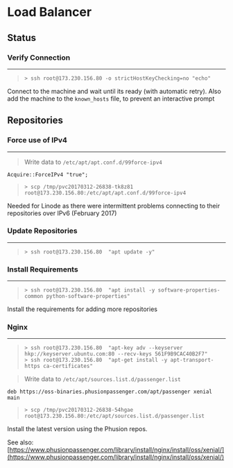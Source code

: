 
# Load Balancer

## Status

### Verify Connection
----
> `> ssh root@173.230.156.80 -o strictHostKeyChecking=no "echo"`<br />

Connect to the machine and wait until its ready (with automatic retry).  Also add the machine to the `known_hosts` file, to prevent an interactive prompt


## Repositories

### Force use of IPv4
----

> Write data to `/etc/apt/apt.conf.d/99force-ipv4`

```shell
Acquire::ForceIPv4 "true";
```
> `> scp /tmp/pvc20170312-26838-tk8z81 root@173.230.156.80:/etc/apt/apt.conf.d/99force-ipv4`<br />

Needed for Linode as there were intermittent problems connecting to their repositories over IPv6 (February 2017)


### Update Repositories
----
> `> ssh root@173.230.156.80  "apt update -y"`<br />

### Install Requirements
----
> `> ssh root@173.230.156.80  "apt install -y software-properties-common python-software-properties"`<br />

Install the requirements for adding more repositories


### Nginx
----
> `> ssh root@173.230.156.80  "apt-key adv --keyserver hkp://keyserver.ubuntu.com:80 --recv-keys 561F9B9CAC40B2F7"`<br />
> `> ssh root@173.230.156.80  "apt-get install -y apt-transport-https ca-certificates"`<br />

> Write data to `/etc/apt/sources.list.d/passenger.list`

```shell
deb https://oss-binaries.phusionpassenger.com/apt/passenger xenial main
```
> `> scp /tmp/pvc20170312-26838-54hgae root@173.230.156.80:/etc/apt/sources.list.d/passenger.list`<br />

Install the latest version using the Phusion repos.


See also:  [https://www.phusionpassenger.com/library/install/nginx/install/oss/xenial/](https://www.phusionpassenger.com/library/install/nginx/install/oss/xenial/)